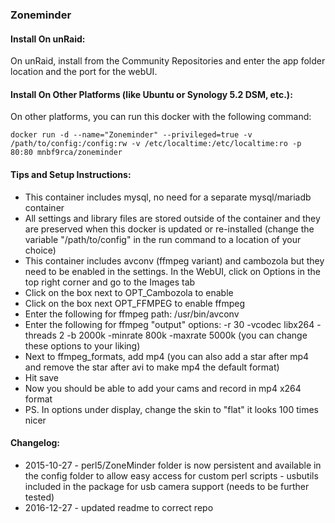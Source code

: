 ### Zoneminder

#### Install On unRaid:

On unRaid, install from the Community Repositories and enter the app folder location and the port for the webUI.


#### Install On Other Platforms (like Ubuntu or Synology 5.2 DSM, etc.):

On other platforms, you can run this docker with the following command:

```
docker run -d --name="Zoneminder" --privileged=true -v /path/to/config:/config:rw -v /etc/localtime:/etc/localtime:ro -p 80:80 mnbf9rca/zoneminder
```

#### Tips and Setup Instructions:
- This container includes mysql, no need for a separate mysql/mariadb container
- All settings and library files are stored outside of the container and they are preserved when this docker is updated or re-installed (change the variable "/path/to/config" in the run command to a location of your choice)
- This container includes avconv (ffmpeg variant) and cambozola but they need to be enabled in the settings. In the WebUI, click on Options in the top right corner and go to the Images tab
- Click on the box next to OPT_Cambozola to enable
- Click on the box next OPT_FFMPEG to enable ffmpeg
- Enter the following for ffmpeg path: /usr/bin/avconv
- Enter the following for ffmpeg "output" options: -r 30 -vcodec libx264 -threads 2 -b 2000k -minrate 800k -maxrate 5000k (you can change these options to your liking)
- Next to ffmpeg_formats, add mp4 (you can also add a star after mp4 and remove the star after avi to make mp4 the default format)
- Hit save
- Now you should be able to add your cams and record in mp4 x264 format
- PS. In options under display, change the skin to "flat" it looks 100 times nicer

#### Changelog:  
- 2015-10-27 - perl5/ZoneMinder folder is now persistent and available in the config folder to allow easy access for custom perl scripts - usbutils included in the package for usb camera support (needs to be further tested)  
- 2016-12-27 - updated readme to correct repo
